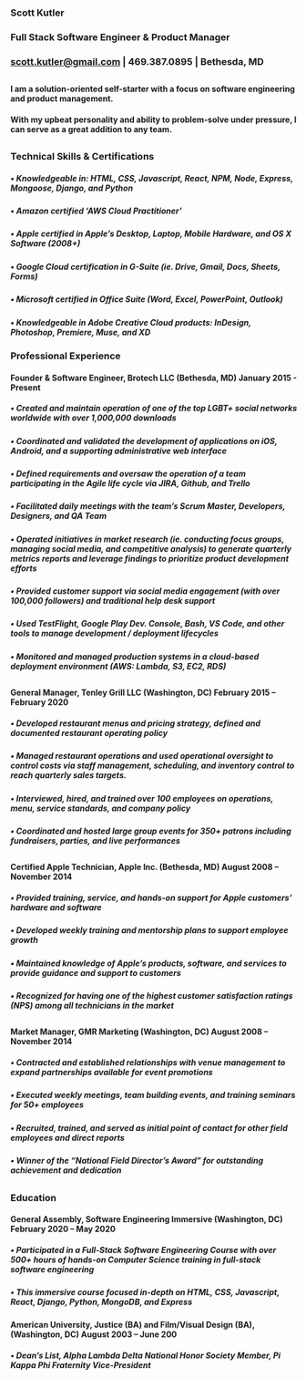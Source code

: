 ### Scott Kutler
### Full Stack Software Engineer & Product Manager 
### scott.kutler@gmail.com | 469.387.0895 | Bethesda, MD
##
#### I am a solution-oriented self-starter with a focus on software engineering and product management.
#### With my upbeat personality and ability to problem-solve under pressure, I can serve as a great addition to any team.
##
### Technical Skills & Certifications
##### • Knowledgeable in: HTML, CSS, Javascript, React, NPM, Node, Express, Mongoose, Django, and Python 
##### • Amazon certified ‘AWS Cloud Practitioner’
##### • Apple certified in Apple’s Desktop, Laptop, Mobile Hardware, and OS X Software (2008+)
##### • Google Cloud certification in G-Suite (ie. Drive, Gmail, Docs, Sheets, Forms)
##### • Microsoft certified in Office Suite (Word, Excel, PowerPoint, Outlook)
##### • Knowledgeable in Adobe Creative Cloud products: InDesign, Photoshop, Premiere, Muse, and XD

### Professional Experience
#### Founder & Software Engineer, Brotech LLC (Bethesda, MD) January 2015 - Present
##### • Created and maintain operation of one of the top LGBT+ social networks worldwide with over 1,000,000 downloads
##### • Coordinated and validated the development of applications on iOS, Android, and a supporting administrative web interface
##### • Defined requirements and oversaw the operation of a team participating in the Agile life cycle via JIRA, Github, and Trello
##### • Facilitated daily meetings with the team’s Scrum Master, Developers, Designers, and QA Team
##### • Operated initiatives in market research (ie. conducting focus groups, managing social media, and competitive analysis) to generate quarterly metrics reports and leverage findings to prioritize product development efforts
##### • Provided customer support via social media engagement (with over 100,000 followers) and traditional help desk support
##### • Used TestFlight, Google Play Dev. Console, Bash, VS Code, and other tools to manage development / deployment lifecycles
##### • Monitored and managed production systems in a cloud-based deployment environment (AWS: Lambda, S3, EC2, RDS)
##
#### General Manager, Tenley Grill LLC (Washington, DC) February 2015 – February 2020
##### • Developed restaurant menus and pricing strategy, defined and documented restaurant operating policy
##### • Managed restaurant operations and used operational oversight to control costs via staff management, scheduling, and inventory control to reach quarterly sales targets.
##### • Interviewed, hired, and trained over 100 employees on operations, menu, service standards, and company policy
##### • Coordinated and hosted large group events for 350+ patrons including fundraisers, parties, and live performances
##
#### Certified Apple Technician, Apple Inc. (Bethesda, MD) August 2008 – November 2014
##### • Provided training, service, and hands-on support for Apple customers’ hardware and software
##### • Developed weekly training and mentorship plans to support employee growth
##### • Maintained knowledge of Apple’s products, software, and services to provide guidance and support to customers
##### • Recognized for having one of the highest customer satisfaction ratings (NPS) among all technicians in the market
##
#### Market Manager, GMR Marketing (Washington, DC) August 2008 – November 2014
##### • Contracted and established relationships with venue management to expand partnerships available for event promotions
##### • Executed weekly meetings, team building events, and training seminars for 50+ employees
##### • Recruited, trained, and served as initial point of contact for other field employees and direct reports
##### • Winner of the “National Field Director’s Award” for outstanding achievement and dedication
##
### Education
#### General Assembly, Software Engineering Immersive (Washington, DC) February 2020 – May 2020
##### • Participated in a Full-Stack Software Engineering Course with over 500+ hours of hands-on Computer Science training in full-stack software engineering
##### • This immersive course focused in-depth on HTML, CSS, Javascript, React, Django, Python, MongoDB, and Express
#### American University, Justice (BA) and Film/Visual Design (BA), (Washington, DC) August 2003 – June 200
#####  • Dean’s List, Alpha Lambda Delta National Honor Society Member, Pi Kappa Phi Fraternity Vice-President
